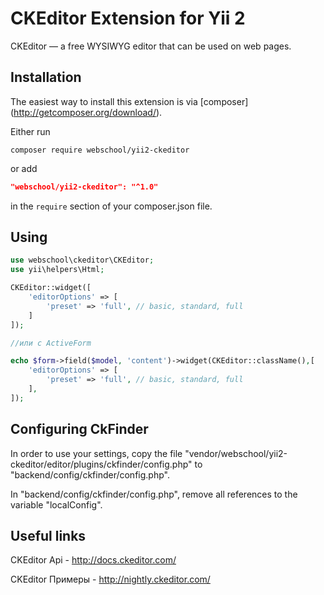 CKEditor Extension for Yii 2
===========================

CKEditor — a free WYSIWYG editor that can be used on web pages.


## Installation

The easiest way to install this extension is via [composer] (http://getcomposer.org/download/).

Either run

```
composer require webschool/yii2-ckeditor
```

or add

```json
"webschool/yii2-ckeditor": "^1.0"
```

in the `require` section of your composer.json file.

## Using

```php
use webschool\ckeditor\CKEditor;
use yii\helpers\Html;

CKEditor::widget([
    'editorOptions' => [
        'preset' => 'full', // basic, standard, full
    ]
]);

//или c ActiveForm

echo $form->field($model, 'content')->widget(CKEditor::className(),[
    'editorOptions' => [
        'preset' => 'full', // basic, standard, full
    ],
]);
```

## Configuring CkFinder

In order to use your settings, copy the file "vendor/webschool/yii2-ckeditor/editor/plugins/ckfinder/config.php" to "backend/config/ckfinder/config.php".

In "backend/config/ckfinder/config.php", remove all references to the variable "localConfig".

## Useful links

CKEditor Api - http://docs.ckeditor.com/

CKEditor Примеры - http://nightly.ckeditor.com/
